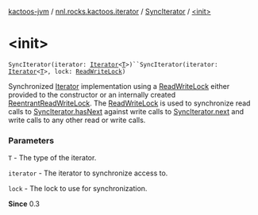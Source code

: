 [kactoos-jvm](../../index.md) / [nnl.rocks.kactoos.iterator](../index.md) / [SyncIterator](index.md) / [&lt;init&gt;](./-init-.md)

# &lt;init&gt;

`SyncIterator(iterator: `[`Iterator`](https://kotlinlang.org/api/latest/jvm/stdlib/kotlin.collections/-iterator/index.html)`<`[`T`](index.md#T)`>)``SyncIterator(iterator: `[`Iterator`](https://kotlinlang.org/api/latest/jvm/stdlib/kotlin.collections/-iterator/index.html)`<`[`T`](index.md#T)`>, lock: `[`ReadWriteLock`](http://docs.oracle.com/javase/8/docs/api/java/util/concurrent/locks/ReadWriteLock.html)`)`

Synchronized [Iterator](https://kotlinlang.org/api/latest/jvm/stdlib/kotlin.collections/-iterator/index.html) implementation using a [ReadWriteLock](http://docs.oracle.com/javase/8/docs/api/java/util/concurrent/locks/ReadWriteLock.html)
either provided to the constructor or an internally created [ReentrantReadWriteLock](http://docs.oracle.com/javase/8/docs/api/java/util/concurrent/locks/ReentrantReadWriteLock.html).
The [ReadWriteLock](http://docs.oracle.com/javase/8/docs/api/java/util/concurrent/locks/ReadWriteLock.html) is used to synchronize read calls to [SyncIterator.hasNext](has-next.md)
against write calls to [SyncIterator.next](next.md) and write calls to any other read or write calls.

### Parameters

`T` - The type of the iterator.

`iterator` - The iterator to synchronize access to.

`lock` - The lock to use for synchronization.

**Since**
0.3

